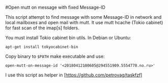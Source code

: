 #Open mutt on message with fixed Message-ID 

This script attempt to find message with some Message-ID in network and local mailboxes and open mail with mutt. It use mutt  hcache (Tokio cabinet) for fast scan of the imap[s] folders.

You must install Tokio cabinet bin utils. In Debian or Ubuntu:

`apt-get install tokyocabinet-bin`

Copy binary to `$PATH` make executable and use:

`open-mutt-on-message-id '<20180412100605@294551909.5554770.no.ru>'`

I use this script as helper in [https://github.com/petrovag/taskfzf]


